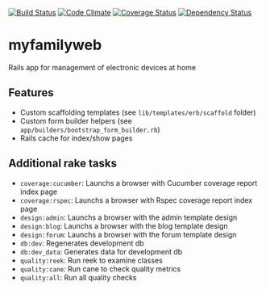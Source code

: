 [![Build Status](https://travis-ci.org/dsaenztagarro/myfamilyweb.svg?branch=master)](https://travis-ci.org/dsaenztagarro/myfamilyweb)
[![Code Climate](https://codeclimate.com/github/dsaenztagarro/myfamilyweb/badges/gpa.svg)](https://codeclimate.com/github/dsaenztagarro/myfamilyweb)
[![Coverage Status](https://coveralls.io/repos/dsaenztagarro/myfamilyweb/badge.svg?branch=master&service=github)](https://coveralls.io/github/dsaenztagarro/myfamilyweb?branch=master)
[![Dependency Status](https://gemnasium.com/dsaenztagarro/myfamilyweb.svg)](https://gemnasium.com/dsaenztagarro/myfamilyweb)

# myfamilyweb

Rails app for management of electronic devices at home

## Features

- Custom scaffolding templates (see `lib/templates/erb/scaffold` folder)
- Custom form builder helpers (see `app/builders/bootstrap_form_builder.rb`)
- Rails cache for index/show pages

## Additional rake tasks

- `coverage:cucumber`: Launchs a browser with Cucumber coverage report index page
- `coverage:rspec`: Launchs a browser with Rspec coverage report index page
- `design:admin`: Launchs a browser with the admin template design
- `design:blog`: Launchs a browser with the blog template design
- `design:forum`: Launchs a browser with the forum template design
- `db:dev`: Regenerates development db
- `db:dev_data`: Generates data for development db
- `quality:reek`: Run reek to examine classes
- `quality:cane`: Run cane to check quality metrics
- `quality:all`: Run all quality checks
